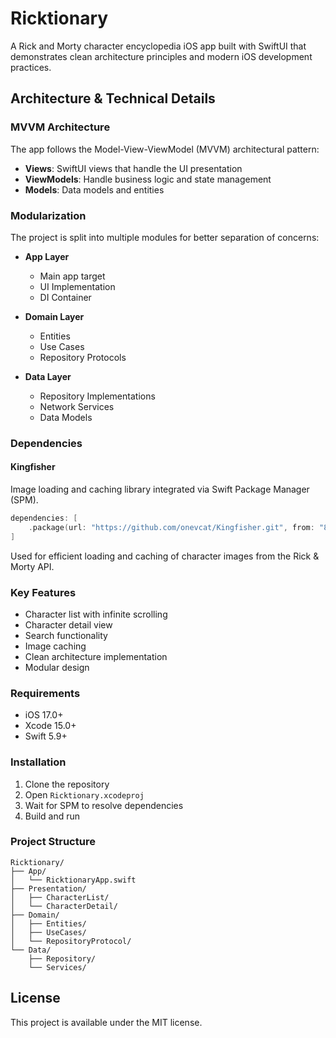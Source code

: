 # Ricktionary

A Rick and Morty character encyclopedia iOS app built with SwiftUI that demonstrates clean architecture principles and modern iOS development practices.

## Architecture & Technical Details

### MVVM Architecture
The app follows the Model-View-ViewModel (MVVM) architectural pattern:
- **Views**: SwiftUI views that handle the UI presentation
- **ViewModels**: Handle business logic and state management
- **Models**: Data models and entities

### Modularization
The project is split into multiple modules for better separation of concerns:

- **App Layer**
  - Main app target
  - UI Implementation
  - DI Container

- **Domain Layer** 
  - Entities
  - Use Cases
  - Repository Protocols

- **Data Layer**
  - Repository Implementations
  - Network Services
  - Data Models

### Dependencies

#### Kingfisher
Image loading and caching library integrated via Swift Package Manager (SPM).
```swift
dependencies: [
    .package(url: "https://github.com/onevcat/Kingfisher.git", from: "8.1.0")
]
```

Used for efficient loading and caching of character images from the Rick & Morty API.

### Key Features
- Character list with infinite scrolling
- Character detail view
- Search functionality
- Image caching
- Clean architecture implementation
- Modular design

### Requirements
- iOS 17.0+
- Xcode 15.0+
- Swift 5.9+

### Installation
1. Clone the repository
2. Open `Ricktionary.xcodeproj`
3. Wait for SPM to resolve dependencies
4. Build and run

### Project Structure
```
Ricktionary/
├── App/
│   └── RicktionaryApp.swift
├── Presentation/
│   ├── CharacterList/
│   └── CharacterDetail/
├── Domain/
│   ├── Entities/
│   ├── UseCases/
│   └── RepositoryProtocol/
└── Data/
    ├── Repository/
    └── Services/
```

## License
This project is available under the MIT license.